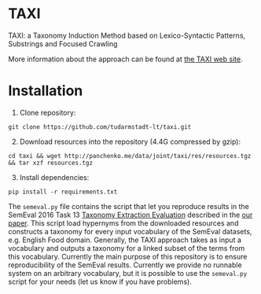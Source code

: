 # TAXI
TAXI: a Taxonomy Induction Method based on Lexico-Syntactic Patterns, Substrings and Focused Crawling

More information about the approach can be found at [the TAXI web site](http://tudarmstadt-lt.github.io/taxi).

# Installation 

1. Clone repository: 

  ```
  git clone https://github.com/tudarmstadt-lt/taxi.git
  ```

2. Download resources into the repository (4.4G compressed by gzip):

  ```
  cd taxi && wget http://panchenko.me/data/joint/taxi/res/resources.tgz && tar xzf resources.tgz
  ```

3. Install dependencies:

  ```
  pip install -r requirements.txt
  ```

The ```semeval.py``` file contains the script that let you reproduce results in the SemEval 2016 Task 13 [Taxonomy Extraction Evaluation](http://alt.qcri.org/semeval2016/task13/) described in the [our paper](https://pdfs.semanticscholar.org/5719/932d8c194439dd08403bdb9df5ee30826e87.pdf). This script load hypernyms from the downloaded resources and constructs a taxonomy for every input vocabulary of the SemEval datasets, e.g. English Food domain. Generally, the TAXI approach takes as input a vocabulary and outputs a taxonomy for a linked subset of the terms from this vocabulary. Currently the main purpose of this repository is to ensure reproducibility of the SemEval results. Currently we provide no runnable system on an arbitrary vocabulary, but it is possible to use the ```semeval.py``` script for your needs (let us know if you have problems). 

